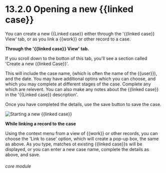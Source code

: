 # 13.2.0    Opening a new {{linked case}}

You can create a new {{Linked case}} either through the '{{linked case}} View' tab, or as you link a {{work}} or other record to a case.

__Through the '{{linked case}} View' tab.__

If you scroll down to the botton of this tab, you'll see a section called 'Create a new {{linked Case}}'.

This will include the case name, (which is often the name of the {{user}}), and the date.  You may have additional optins which you can choose, and which you may complete at different stages of the case. Complete any which are relevent.  You can also make any notes about the {{linked case}} in the '{{Linked case}} description'.

Once you have completed the details, use the save button to save the case.

![Starting a new {{linked case}}]({{imgpath}}95a.png)

__While linking a record to the case__

Using the context menu from a view of {{work}} or other records, you can choose the 'Link to case' option, which will create a pop-up box, the same as above.  As you type, matches ot existing {{linked case}}s will be displayed, or you can enter a new case name, complete the details as above, and save.




###### core module

